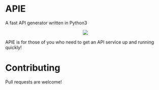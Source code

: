 # APIE
A fast API generator written in Python3

<p align="center">
  <img src="https://i.imgur.com/kJnculd.png">
</p>

APIE is for those of you who need to get an API service up and running quickly!

# Contributing
Pull requests are welcome!
